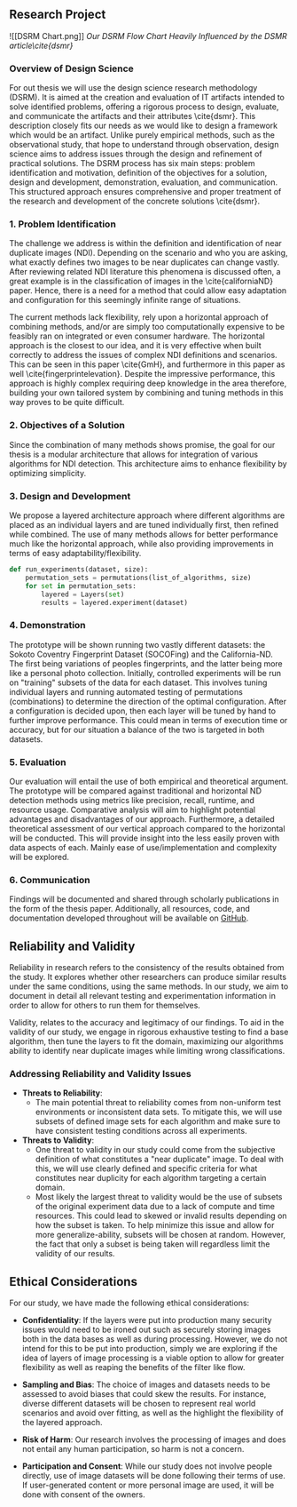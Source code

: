 ## Research Project

![[DSRM Chart.png]]
*Our DSRM Flow Chart Heavily Influenced by the DSMR article\cite{dsmr}*
### Overview of Design Science
For out thesis we will use the design science research methodology (DSRM). It is aimed at the creation and evaluation of IT artifacts intended to solve identified problems, offering a rigorous process to design, evaluate, and communicate the artifacts and their attributes \cite{dsmr}. This description closely fits our needs as we would like to design a framework which would be an artifact. Unlike purely empirical methods, such as the observational study, that hope to understand through observation, design science aims to address issues through the design and refinement of practical solutions. The DSRM process has six main steps: problem identification and motivation, definition of the objectives for a solution, design and development, demonstration, evaluation, and communication. This structured approach ensures comprehensive and proper treatment of the research and development of the concrete solutions \cite{dsmr}.

### 1. Problem Identification
The challenge we address is within the definition and identification of near duplicate images (NDI). Depending on the scenario and who you are asking, what exactly defines two images to be near duplicates can change vastly. After reviewing related NDI literature this phenomena is discussed often, a great example is in the classification of images in the \cite{californiaND} paper. Hence, there is a need for a method that could allow easy adaptation and configuration for this seemingly infinite range of situations.

The current methods lack flexibility, rely upon a horizontal approach of combining methods, and/or are simply too computationally expensive to be feasibly ran on integrated or even consumer hardware. The horizontal approach is the closest to our idea, and it is very effective when built correctly to address the issues of complex NDI definitions and scenarios. This can be seen in this paper \cite{GmH}, and furthermore in this paper as well \cite{fingerprintelevation}. Despite the impressive performance, this approach is highly complex requiring deep knowledge in the area therefore, building your own tailored system by combining and tuning methods in this way proves to be quite difficult.

### 2. Objectives of a Solution
Since the combination of many methods shows promise, the goal for our thesis is a modular architecture that allows for integration of various algorithms for NDI detection. This architecture aims to enhance flexibility by optimizing simplicity.

### 3. Design and Development
We propose a layered architecture approach where different algorithms are placed as an individual layers and are tuned individually first, then refined while combined. The use of many methods allows for better performance much like the horizontal approach, while also providing improvements in terms of easy adaptability/flexibility.

```python
def run_experiments(dataset, size):
    permutation_sets = permutations(list_of_algorithms, size)
    for set in permutation_sets:
        layered = Layers(set)
        results = layered.experiment(dataset)
```

### 4. Demonstration
The prototype will be shown running two vastly different datasets: the Sokoto Coventry Fingerprint Dataset (SOCOFing) and the California-ND. The first being variations of peoples fingerprints, and the latter being more like a personal photo collection. Initially, controlled experiments will be run on "training" subsets of the data for each dataset. This involves tuning individual layers and running automated testing of permutations (combinations) to determine the direction of the optimal configuration. After a configuration is decided upon, then each layer will be tuned by hand to further improve performance. This could mean in terms of execution time or accuracy, but for our situation a balance of the two is targeted in both datasets.

### 5. Evaluation
Our evaluation will entail the use of both empirical and theoretical argument. The prototype will be compared against traditional and horizontal ND detection methods using metrics like precision, recall, runtime, and resource usage. Comparative analysis will aim to highlight potential advantages and disadvantages of our approach. Furthermore, a detailed theoretical assessment of our vertical approach compared to the horizontal will be conducted. This will provide insight into the less easily proven with data aspects of each. Mainly ease of use/implementation and complexity will be explored.

### 6. Communication
Findings will be documented and shared through scholarly publications in the form of the thesis paper. Additionally, all resources, code, and documentation developed throughout will be available on [GitHub](https://github.com/Logan-Fouts/Thesis).

## Reliability and Validity
Reliability in research refers to the consistency of the results obtained from the study. It explores whether other researchers can produce similar results under the same conditions, using the same methods. In our study, we aim to document in detail all relevant testing and experimentation information in order to allow for others to run them for themselves.

Validity, relates to the accuracy and legitimacy of our findings. To aid in the validity of our study, we engage in rigorous exhaustive testing to find a base algorithm, then tune the layers to fit the domain, maximizing our algorithms ability to identify near duplicate images while limiting wrong classifications.

### Addressing Reliability and Validity Issues
- **Threats to Reliability**: 
	- The main potential threat to reliability comes from non-uniform test environments or inconsistent data sets. To mitigate this, we will use subsets of defined image sets for each algorithm and make sure to have consistent testing conditions across all experiments.
- **Threats to Validity**: 
	- One threat to validity in our study could come from the subjective definition of what constitutes a "near duplicate" image. To deal with this, we will use clearly defined and specific criteria for what constitutes near duplicity for each algorithm targeting a certain domain.
	- Most likely the largest threat to validity would be the use of subsets of the original experiment data due to a lack of compute and time resources. This could lead to skewed or invalid results depending on how the subset is taken. To help minimize this issue and allow for more generalize-ability, subsets will be chosen at random. However, the fact that only a subset is being taken will regardless limit the validity of our results.

## Ethical Considerations
For our study, we have made the following ethical considerations:

- **Confidentiality**: If the layers were put into production many security issues would need to be ironed out such as securely storing images both in the data bases as well as during processing. However, we do not intend for this to be put into production, simply we are exploring if the idea of layers of image processing is a viable option to allow for greater flexibility as well as reaping the benefits of the filter like flow.

- **Sampling and Bias**: The choice of images and datasets needs to be assessed to avoid biases that could skew the results. For instance, diverse different datasets will be chosen to represent real world scenarios and avoid over fitting, as well as the highlight the flexibility of the layered approach.

- **Risk of Harm**: Our research involves the processing of images and does not entail any human participation, so harm is not a concern.

- **Participation and Consent**: While our study does not involve people directly, use of image datasets will be done following their terms of use. If user-generated content or more personal image are used, it will be done with consent of the owners.